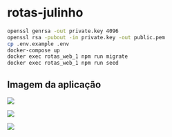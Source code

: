 # rotas-julinho

```sh
openssl genrsa -out private.key 4096
openssl rsa -pubout -in private.key -out public.pem
cp .env.example .env
docker-compose up
docker exec rotas_web_1 npm run migrate
docker exec rotas_web_1 npm run seed
```

## Imagem da aplicação
[![](https://images.microbadger.com/badges/image/julinho/rotas.svg)](https://microbadger.com/images/julinho/rotas "Get your own image badge on microbadger.com")

[![](https://images.microbadger.com/badges/version/julinho/rotas.svg)](https://microbadger.com/images/julinho/rotas "Get your own version badge on microbadger.com")

[![](https://images.microbadger.com/badges/license/julinho/rotas.svg)](https://microbadger.com/images/julinho/rotas "Get your own license badge on microbadger.com")
